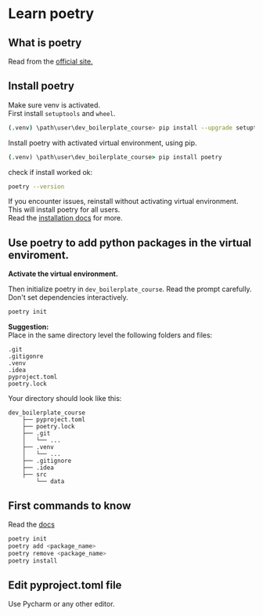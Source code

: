 # Learn poetry

## What is poetry
Read from the [official site.](https://python-poetry.org/)  


## Install poetry
Make sure venv is activated.  
First install `setuptools` and `wheel`.  
 ```bash
 (.venv) \path\user\dev_boilerplate_course> pip install --upgrade setuptools wheel
 ````


Install poetry with activated virtual environment, using pip.
```cmd
(.venv) \path\user\dev_boilerplate_course> pip install poetry 
```

check if install worked ok:

```bash
poetry --version
```

If you encounter issues, reinstall without activating virtual environment.   
This will install poetry for all users.   
Read the [installation docs](https://python-poetry.org/docs/#installing-manually) for more.  

## Use poetry to add python packages in the virtual enviroment.
**Activate the virtual environment.**

Then initialize poetry in `dev_boilerplate_course`.
Read the prompt carefully.  
Don't set dependencies interactively.

```bash
poetry init
```


**Suggestion:**   
Place in the same directory level the following folders and files:  

```
.git
.gitigonre    
.venv  
.idea
pyproject.toml
poetry.lock
```

Your directory should look like this:  
```
dev_boilerplate_course
    ├── pyproject.toml
    ├── poetry.lock
    ├── .git
    │   └── ...
    ├── .venv
    │   └── ...
    ├── .gitignore
    ├── .idea
    ├── src
        └── data
```

## First commands to know
Read the [docs](https://python-poetry.org/docs/)

```bash
poetry init
poetry add <package_name>
poetry remove <package_name>
poetry install
```

## Edit pyproject.toml file
Use Pycharm or any other editor.  
